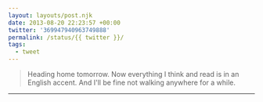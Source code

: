 ```yaml
---
layout: layouts/post.njk
date: 2013-08-20 22:23:57 +00:00
twitter: '369947940963749888'
permalink: /status/{{ twitter }}/
tags: 
  - tweet
---
```


> Heading home tomorrow. Now everything I think and read is in an English accent. And I'll be fine not walking anywhere for a while.

---

